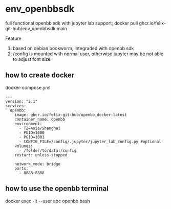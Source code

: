 # env_openbbsdk

full functional openbb sdk with jupyter lab support;
docker pull ghcr.io/felix-git-hub/env_openbbsdk:main


Feature
1. based on debian bookworm, integraded with openbb sdk
2. /config is mounted with normal user, otherwise jupyter may be not able to adjust font size

## how to create docker
docker-compose.yml
```
---
version: "2.1"
services:
  openbb:
    image: ghcr.io/felix-git-hub/openbb_docker:latest
    container_name: openbb
    environment:
      - TZ=Asia/Shanghai
      - PUID=1000
      - PGID=1001
      - CONFIG_FILE=/config/.jupyter/jupyter_lab_config.py #optional
    volumes:
      - /folder/to/data:/config
    restart: unless-stopped
    
    network_mode: bridge
    ports:
      - 8888:8888
```

## how to use the openbb terminal
docker exec -it --user abc openbb bash
